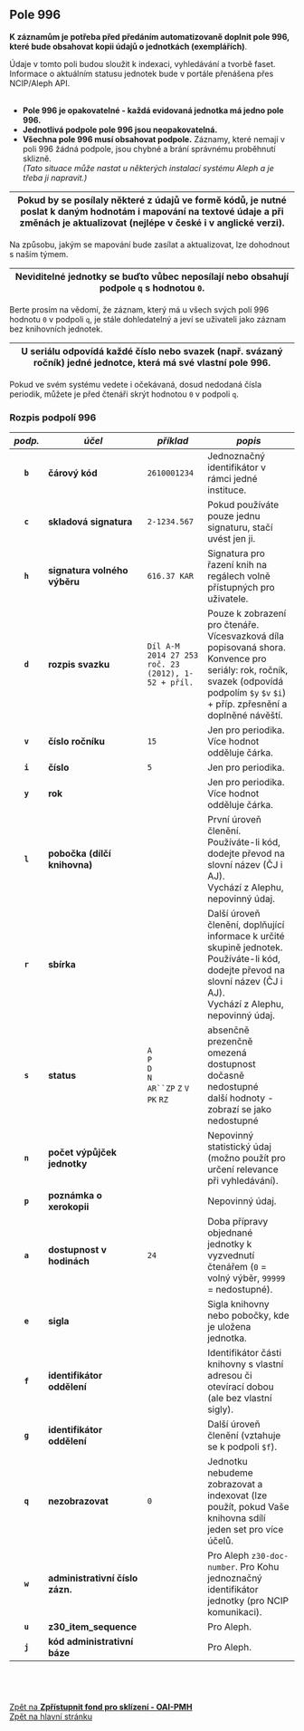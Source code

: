 ## Pole 996
**K záznamům je potřeba před předáním automatizovaně doplnit pole 996, které bude obsahovat kopii údajů o jednotkách (exemplářích)**.   

Údaje v tomto poli budou sloužit k indexaci, vyhledávání a tvorbě faset. Informace o aktuálním statusu jednotek bude v portále přenášena přes NCIP/Aleph API.  
&nbsp;  
* **Pole 996 je opakovatelné -  každá evidovaná jednotka má jedno pole 996.**
* **Jednotlivá podpole pole 996 jsou neopakovatelná.**
* **Všechna pole 996 musí obsahovat podpole.** Záznamy, které nemají v poli 996 žádná podpole, jsou chybné a brání správnému proběhnutí sklizně.<br>*(Tato situace může nastat u některých instalací systému Aleph a je třeba ji napravit.)*  

| **Pokud by se posílaly některé z údajů ve formě kódů, je nutné poslat k daným hodnotám i mapování na textové údaje** a při změnách je aktualizovat (nejlépe v české i v anglické verzi). |
| :-----: |

Na způsobu, jakým se mapování bude zasílat a aktualizovat, lze dohodnout s naším týmem.

| **Neviditelné jednotky se buďto vůbec neposílají nebo obsahují podpole `q` s hodnotou `0`.** |
| :-----: |

Berte prosím na vědomí, že záznam, který má u všech svých polí 996 hodnotu `0` v podpoli `q`, je stále dohledatelný a jeví se uživateli jako záznam bez knihovních jednotek.

| **U seriálu odpovídá každé číslo nebo svazek** (např. svázaný ročník) **jedné jednotce, která má své vlastní pole 996.** |
| :-----: |

Pokud ve svém systému vedete i očekávaná, dosud nedodaná čísla periodik, můžete je před čtenáři skrýt hodnotou `0` v podpoli `q`.

### Rozpis podpolí 996
| _podp._ | _účel_ | _příklad_ | _popis_ |
| :-----: | ----- | ----- | ----- |
| **`b`** | **čárový kód** | `2610001234` | Jednoznačný identifikátor v rámci jedné instituce. |
| **`c`** | **skladová signatura** | `2-1234.567` | Pokud používáte pouze jednu signaturu, stačí uvést jen ji. |
| **`h`** | **signatura volného výběru** | `616.37 KAR` | Signatura pro řazení knih na regálech volně přístupných pro uživatele. |
| **`d`** | **rozpis svazku** | `Díl A-M`<br> `2014 27 253`<br> `roč. 23 (2012), 1-52 + příl.`  | Pouze k zobrazení pro čtenáře.<br>Vícesvazková díla popisovaná shora.<br>Konvence pro seriály: rok, ročník, svazek (odpovídá podpolím `$y` `$v` `$i`) + příp. zpřesnění a doplněné návěští. |
| **`v`** | **číslo ročníku** | `15` | Jen pro periodika. Více hodnot odděluje čárka. |
| **`i`** | **číslo** | `5` | Jen pro periodika. |
| **`y`** | **rok** | | Jen pro periodika. Více hodnot odděluje čárka. |
| **`l`** | **pobočka (dílčí knihovna)** | | První úroveň členění. Používáte-li kód, dodejte převod na slovní název (ČJ i AJ).<br>Vychází z Alephu, nepovinný údaj. |
| **`r`** | **sbírka** | | Další úroveň členění, doplňující informace k určité skupině jednotek.<br>Používáte-li kód, dodejte převod na slovní název (ČJ i AJ).<br>Vychází z Alephu, nepovinný údaj. |
| **`s`** | **status** | `A`<br>`P`<br>`D`<br>`N`<br>`AR``ZP` `Z` `V` `PK` `RZ` | absenčně<br>prezenčně<br>omezená dostupnost<br>dočasně nedostupné<br>další hodnoty - zobrazí se jako nedostupné |
| **`n`** | **počet výpůjček jednotky** | | Nepovinný statistický údaj (možno použít pro určení relevance při vyhledávání). |
| **`p`** | **poznámka o xerokopii** | | Nepovinný údaj. |
| **`a`** | **dostupnost v hodinách** | `24` | Doba přípravy objednané jednotky k vyzvednutí čtenářem (`0` = volný výběr, `99999` = nedostupné). |
| **`e`** | **sigla** | | Sigla knihovny nebo pobočky, kde je uložena jednotka. |
| **`f`** | **identifikátor oddělení** | | Identifikátor části knihovny s vlastní adresou či otevírací dobou (ale bez vlastní sigly). |
| **`g`** | **identifikátor oddělení** | | Další úroveň členění (vztahuje se k podpoli `$f`). |
| **`q`** | **nezobrazovat** | `0` | Jednotku nebudeme zobrazovat a indexovat (lze použít, pokud Vaše knihovna sdílí jeden set pro více účelů. |
| **`w`** | **administrativní číslo zázn.** | | Pro Aleph `z30-doc-number`. Pro Kohu jednoznačný identifikátor jednotky (pro NCIP komunikaci).
| **`u`** | **z30_item_sequence** | | Pro Aleph. |
| **`j`** | **kód administrativní báze** | | Pro Aleph. |  

&nbsp;
---
[Zpět na **Zpřístupnit fond pro sklízení - OAI-PMH**](oai-pmh)  
[Zpět na hlavní stránku](Home)